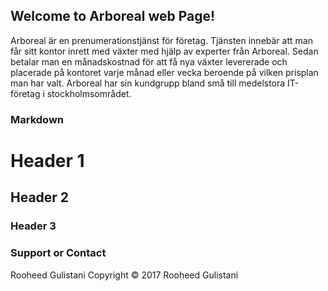 ## Welcome to Arboreal web Page!

Arboreal är en prenumerationstjänst för företag. Tjänsten innebär att man får sitt kontor inrett med växter med hjälp av experter från Arboreal. Sedan betalar man en månadskostnad för att få nya växter levererade och placerade på kontoret varje månad eller vecka beroende på vilken prisplan man har valt. Arboreal har sin kundgrupp bland små till medelstora IT-företag i stockholmsområdet.

### Markdown

# Header 1
## Header 2
### Header 3

### Support or Contact

Rooheed Gulistani
Copyright © 2017 Rooheed Gulistani
